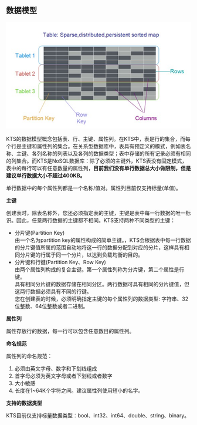 ## 数据模型
![数据模型](sjmx.jpg)

KTS的数据模型概念包括表、行、主键、属性列。在KTS中，表是行的集合，而每个行是主键和属性列的集合。在关系型数据库中，表具有预定义的模式，例如表名称、主键、各列名称的列表以及各列的数据类型；表中存储的所有记录必须有相同的列集合。而KTS是NoSQL数据库：除了必须的主键外，KTS表没有固定模式，表中的每行可以有任意数量的属性列，**目前我们没有单行数据总大小做限制，但是建议单行数据大小不超过400KB。**

单行数据中的每个属性列都是一个名称/值对。属性列目前仅支持标量(单值)。

**主键**

创建表时，除表名称外，您还必须指定表的主键，主键是表中每一行数据的唯一标识。因此，任意两行数据的主键都不相同。KTS支持两种不同类型的主键：
* 分片键(Partition Key)  
由一个名为partition key的属性构成的简单主键。，KTS会根据表中每一行数据的分片键值所属的范围自动地将这一行的数据分配到对应的分片，这样具有相同分片键的行属于同一个分片，以达到负载均衡的目的。
* 分片键和行键(Partition Key、Row Key)  
由两个属性列构成的复合主键。第一个属性列称为分片键，第二个属性是行键。  
具有相同分片键的数据存储在相同分区。两行数据可具有相同的分片键值，但这两行数据必须具有不同的行键。  
您在创建表的时候，必须明确指定主键的每个属性列的数据类型: 字符串、32位整数、64位整数或者二进制。

**属性列**

属性存放行的数据，每一行可以包含任意数目的属性列。

**命名规范**

属性列的命名规范：
1. 必须由英文字母、数字和下划线组成
2. 首字母必须为英文字母或者下划线或者数字
3. 大小敏感
4. 长度在1~64K个字符之间。建议属性列使用短小的名字。

**支持的数据类型**

KTS目前仅支持标量数据类型：bool、int32、int64、double、string、binary。
